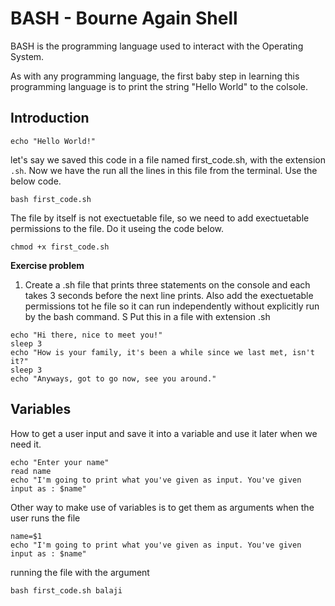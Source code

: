 # BASH - Bourne Again Shell

<!--Made in 1989-->

BASH is the programming language used to interact with the Operating System.

As with any programming language, the first baby step in learning this programming language is to print the string "Hello World" to the colsole.

## Introduction

```Shell
echo "Hello World!"
```

let's say we saved this code in a file named first_code.sh, with the extension `.sh`. Now we have the run all the lines in this file from the terminal. Use the below code.

```Shell
bash first_code.sh
```

The file by itself is not exectuetable file, so we need to add exectuetable permissions to the file. Do it useing the code below.

```Shell
chmod +x first_code.sh
```

**Exercise problem**

1. Create a .sh file that prints three statements on the console and each takes 3 seconds before the next line prints. Also add the exectuetable permissions tot he file so it can run independently without explicitly run by the bash command.
   S
   Put this in a file with extension .sh

```Shell
echo "Hi there, nice to meet you!"
sleep 3
echo "How is your family, it's been a while since we last met, isn't it?"
sleep 3
echo "Anyways, got to go now, see you around."
```

## Variables

How to get a user input and save it into a variable and use it later when we need it.

```Shell
echo "Enter your name"
read name
echo "I'm going to print what you've given as input. You've given input as : $name"
```

Other way to make use of variables is to get them as arguments when the user runs the file

```Shell
name=$1
echo "I'm going to print what you've given as input. You've given input as : $name"
```

<!-- NOTE: the code is case sensitive and character sensitive, no additional characters are supposed to be there -->

running the file with the argument

```Shell
bash first_code.sh balaji
```
